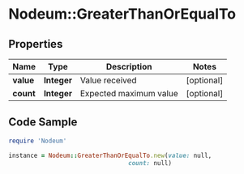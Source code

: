 # Nodeum::GreaterThanOrEqualTo

## Properties

Name | Type | Description | Notes
------------ | ------------- | ------------- | -------------
**value** | **Integer** | Value received | [optional] 
**count** | **Integer** | Expected maximum value | [optional] 

## Code Sample

```ruby
require 'Nodeum'

instance = Nodeum::GreaterThanOrEqualTo.new(value: null,
                                 count: null)
```


